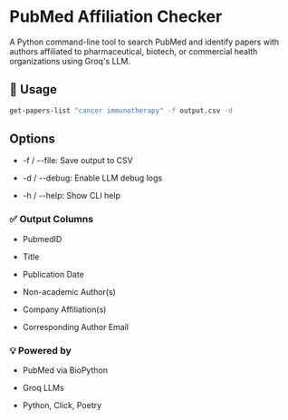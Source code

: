 # PubMed Affiliation Checker

A Python command-line tool to search PubMed and identify papers with authors affiliated to pharmaceutical, biotech, or commercial health organizations using Groq's LLM.

## 🔧 Usage

```bash
get-papers-list "cancer immunotherapy" -f output.csv -d
```

## Options
* -f / --file: Save output to CSV

* -d / --debug: Enable LLM debug logs

* -h / --help: Show CLI help

### ✅ Output Columns
* PubmedID

* Title

* Publication Date

* Non-academic Author(s)

* Company Affiliation(s)

* Corresponding Author Email

### 💡 Powered by
* PubMed via BioPython

* Groq LLMs

* Python, Click, Poetry